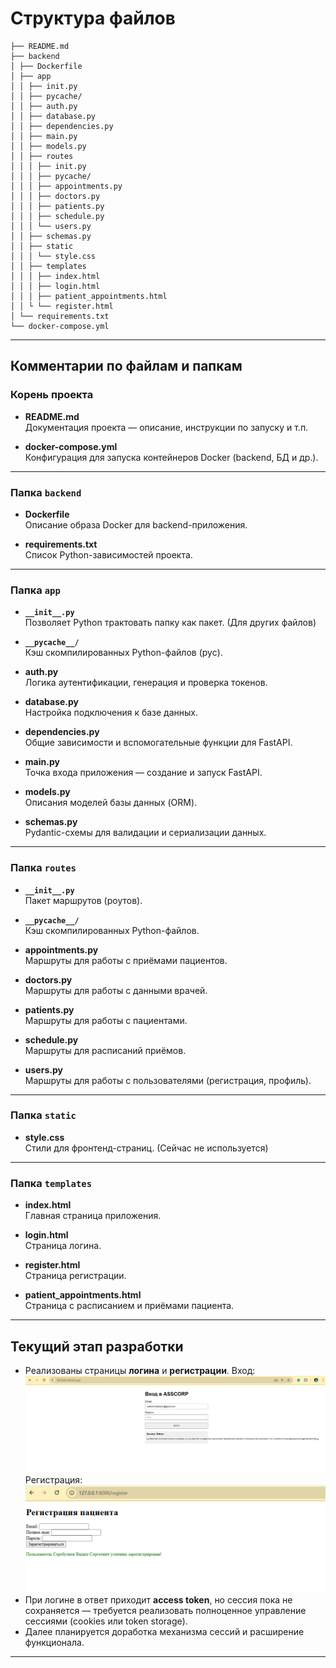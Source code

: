 # Структура файлов
```
├── README.md
├── backend
│ ├── Dockerfile
│ ├── app
│ │ ├── init.py
│ │ ├── pycache/
│ │ ├── auth.py
│ │ ├── database.py
│ │ ├── dependencies.py
│ │ ├── main.py
│ │ ├── models.py
│ │ ├── routes
│ │ │ ├── init.py
│ │ │ ├── pycache/
│ │ │ ├── appointments.py
│ │ │ ├── doctors.py
│ │ │ ├── patients.py
│ │ │ ├── schedule.py
│ │ │ └── users.py
│ │ ├── schemas.py
│ │ ├── static
│ │ │ └── style.css
│ │ ├── templates
│ │ │ ├── index.html
│ │ │ ├── login.html
│ │ │ ├── patient_appointments.html
│ │ └ └── register.html
│ └── requirements.txt
└── docker-compose.yml
```
---

## Комментарии по файлам и папкам

### Корень проекта

- **README.md**  
  Документация проекта — описание, инструкции по запуску и т.п.

- **docker-compose.yml**  
  Конфигурация для запуска контейнеров Docker (backend, БД и др.).

---

### Папка `backend`

- **Dockerfile**  
  Описание образа Docker для backend-приложения.

- **requirements.txt**  
  Список Python-зависимостей проекта.

---

### Папка `app`

- **`__init__.py`**  
  Позволяет Python трактовать папку как пакет. (Для других файлов)

- **`__pycache__/`**  
  Кэш скомпилированных Python-файлов (pyc).

- **auth.py**  
  Логика аутентификации, генерация и проверка токенов.

- **database.py**  
  Настройка подключения к базе данных.

- **dependencies.py**  
  Общие зависимости и вспомогательные функции для FastAPI.

- **main.py**  
  Точка входа приложения — создание и запуск FastAPI.

- **models.py**  
  Описания моделей базы данных (ORM).

- **schemas.py**  
  Pydantic-схемы для валидации и сериализации данных.


---

### Папка `routes`

- **`__init__.py`**  
  Пакет маршрутов (роутов).

- **`__pycache__/`**  
  Кэш скомпилированных Python-файлов.

- **appointments.py**  
  Маршруты для работы с приёмами пациентов.

- **doctors.py**  
  Маршруты для работы с данными врачей.

- **patients.py**  
  Маршруты для работы с пациентами.

- **schedule.py**  
  Маршруты для расписаний приёмов.

- **users.py**  
  Маршруты для работы с пользователями (регистрация, профиль).

---

### Папка `static`

- **style.css**  
  Стили для фронтенд-страниц. (Сейчас не используется)

---

### Папка `templates`

- **index.html**  
  Главная страница приложения.

- **login.html**  
  Страница логина.

- **register.html**  
  Страница регистрации.

- **patient_appointments.html**  
  Страница с расписанием и приёмами пациента.

---

## Текущий этап разработки

- Реализованы страницы **логина** и **регистрации**.
Вход:
![alt text](login.png)
Регистрация:
![alt text](registration.png)
- При логине в ответ приходит **access token**, но сессия пока не сохраняется — требуется реализовать полноценное управление сессиями (cookies или token storage).
- Далее планируется доработка механизма сессий и расширение функционала.

---
